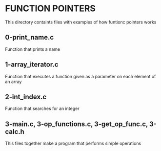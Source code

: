 # FUNCTION POINTERS

This directory containts files with examples of how funtionc pointers works

## 0-print_name.c

Function that prints a name

## 1-array_iterator.c

Function that executes a function given as a parameter on each element of an array

## 2-int_index.c

Function that searches for an integer

## 3-main.c, 3-op_functions.c, 3-get_op_func.c, 3-calc.h

This files together make a program that performs simple operations
